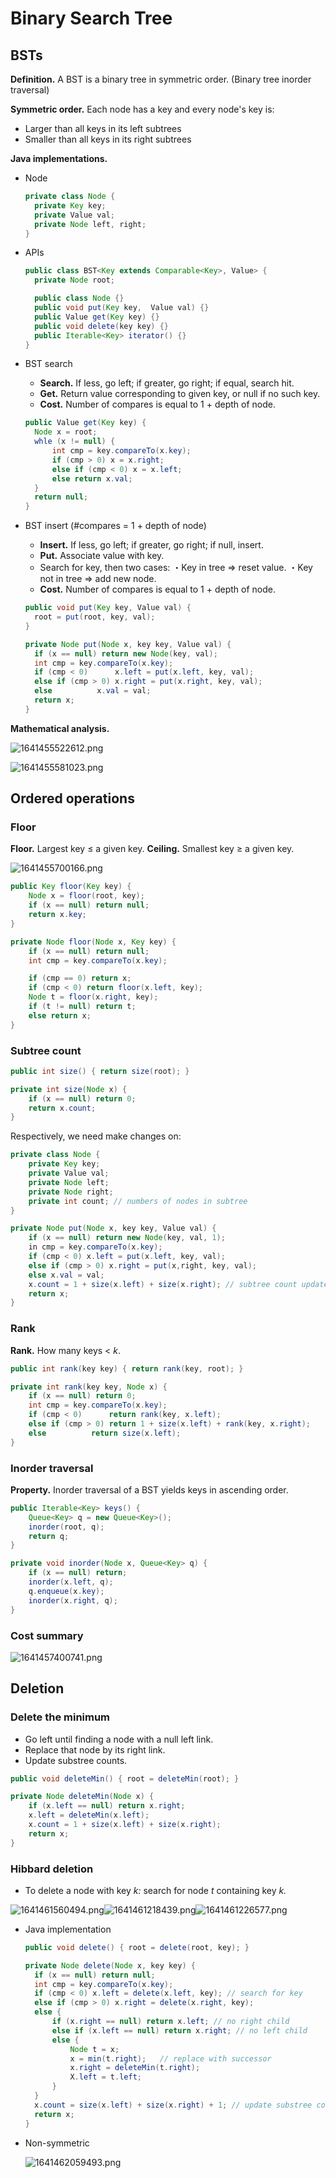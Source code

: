 # Binary Search Tree

## BSTs

**Definition.** A BST is a binary tree in symmetric order. (Binary tree inorder traversal)

**Symmetric order.** Each node has a key and every node's key is:

* Larger than all keys in its left subtrees
* Smaller than all keys in its right subtrees

**Java implementations.**

- Node

  ```java
  private class Node {
  	private Key key;
  	private Value val;
  	private Node left, right;
  }
  ```
- APIs

  ```java
  public class BST<Key extends Comparable<Key>, Value> {
  	private Node root;

  	public class Node {}
  	public void put(Key key,  Value val) {}
  	public Value get(Key key) {}
  	public void delete(key key) {}
  	public Iterable<Key> iterator() {}
  }
  ```
- BST search

  - **Search.** If less, go left; if greater, go right; if equal, search hit.
  - **Get.** Return value corresponding to given key, or null if no such key.
  - **Cost.** Number of compares is equal to 1 + depth of node.

  ```java
  public Value get(Key key) {
  	Node x = root;
  	whle (x != null) {
  		int cmp = key.compareTo(x.key);
  		if (cmp > 0) x = x.right;
  		else if (cmp < 0) x = x.left;
  		else return x.val;
  	}
  	return null;
  }
  ```
- BST insert (#compares = 1 + depth of node)

  - **Insert.** If less, go left; if greater, go right; if null, insert.
  - **Put.** Associate value with key.
  - Search for key, then two cases:
    ・Key in tree ⇒ reset value.
    ・Key not in tree ⇒ add new node.
  - **Cost.** Number of compares is equal to 1 + depth of node.

  ```java
  public void put(Key key, Value val) {
  	root = put(root, key, val);
  }

  private Node put(Node x, key key, Value val) {
  	if (x == null) return new Node(key, val);
  	int cmp = key.compareTo(x.key);
  	if (cmp < 0)	  x.left = put(x.left, key, val);
  	else if (cmp > 0) x.right = put(x.right, key, val);
  	else 	   	  x.val = val;
  	return x;
  }
  ```

**Mathematical analysis.**

![1641455522612.png](image/BinarySearchTree/1641455522612.png)

![1641455581023.png](image/BinarySearchTree/1641455581023.png)

## Ordered operations

### Floor

**Floor.** Largest key ≤ a given key.
**Ceiling.** Smallest key ≥ a given key.

![1641455700166.png](image/BinarySearchTree/1641455700166.png)

```java
public Key floor(Key key) {
	Node x = floor(root, key);
	if (x == null) return null;
	return x.key;
}

private Node floor(Node x, Key key) {
	if (x == null) return null;
	int cmp = key.compareTo(x.key);

	if (cmp == 0) return x;
	if (cmp < 0) return floor(x.left, key);
	Node t = floor(x.right, key);
	if (t != null) return t;
	else return x;
}
```

### Subtree count

```java
public int size() { return size(root); }

private int size(Node x) {
	if (x == null) return 0;
	return x.count;
}
```

Respectively, we need make changes on:

```java
private class Node {
	private Key key;
	private Value val;
	private Node left;
	private Node right;
	private int count; // numbers of nodes in subtree
}
```

```java
private Node put(Node x, key key, Value val) {
	if (x == null) return new Node(key, val, 1);
	in cmp = key.compareTo(x.key);
	if (cmp < 0) x.left = put(x.left, key, val);
	else if (cmp > 0) x.right = put(x,right, key, val);
	else x.val = val;
	x.count = 1 + size(x.left) + size(x.right); // subtree count update
	return x;
}
```

### Rank

**Rank.** How many keys < *k*.

```java
public int rank(key key) { return rank(key, root); }

private int rank(key key, Node x) {
	if (x == null) return 0;
	int cmp = key.compareTo(x.key);
	if (cmp < 0)      return rank(key, x.left);
	else if (cmp > 0) return 1 + size(x.left) + rank(key, x.right);
	else 		  return size(x.left);
}
```

### Inorder traversal

**Property.** Inorder traversal of a BST yields keys in ascending order.

```java
public Iterable<Key> keys() {
	Queue<Key> q = new Queue<Key>();
	inorder(root, q);
	return q;
}

private void inorder(Node x, Queue<Key> q) {
	if (x == null) return;
	inorder(x.left, q);
	q.enqueue(x.key);
	inorder(x.right, q);
}
```

### Cost summary

![1641457400741.png](image/BinarySearchTree/1641457400741.png)

## Deletion

### Delete the minimum

- Go left until finding a node with a null left link.
- Replace that node by its right link.
- Update substree counts.

```java
public void deleteMin() { root = deleteMin(root); }

private Node deleteMin(Node x) {
	if (x.left == null) return x.right;
	x.left = deleteMin(x.left);
	x.count = 1 + size(x.left) + size(x.right);
	return x;
}
```

### Hibbard deletion

- To delete a node with key *k:* search for node *t* containing key *k.*

![1641461560494.png](image/BinarySearchTree/1641461560494.png)![1641461218439.png](image/BinarySearchTree/1641461218439.png)![1641461226577.png](image/BinarySearchTree/1641461226577.png)

- Java implementation

  ```java
  public void delete() { root = delete(root, key); }

  private Node delete(Node x, key key) {
  	if (x == null) return null;
  	int cmp = key.compareTo(x.key);
  	if (cmp < 0) x.left = delete(x.left, key); // search for key
  	else if (cmp > 0) x.right = delete(x.right, key);
  	else {
  		if (x.right == null) return x.left; // no right child
  		else if (x.left == null) return x.right; // no left child
  		else {
  			Node t = x;
  			x = min(t.right);	// replace with successor
  			x.right = deleteMin(t.right);
  			X.left = t.left;
  		}
  	}
  	x.count = size(x.left) + size(x.right) + 1; // update substree counts
  	return x;
  }
  ```
- Non-symmetric

  ![1641462059493.png](image/BinarySearchTree/1641462059493.png)
